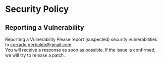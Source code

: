 # Security Policy

## Reporting a Vulnerability
Reporting a Vulnerability
Please report (suspected) security vulnerabilities to <corrado.gerbaldo@gmail.com>  .     
You will receive a response as soon as possible. If the issue is confirmed, we will try to release a patch.
